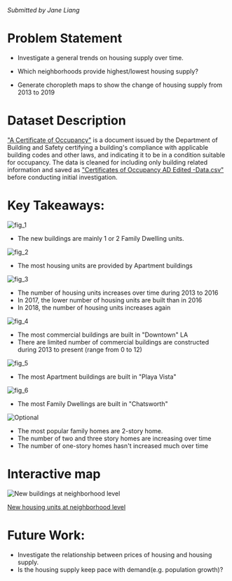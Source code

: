 *Submitted by Jane Liang*

# Problem Statement

- Investigate a general trends on housing supply over time. 

- Which neighborhoods provide highest/lowest housing supply?

- Generate choropleth maps to show the change of housing supply from 2013 to 2019

# Dataset Description

["A Certificate of Occupancy"](https://data.lacity.org/A-Safe-City/Building-and-Safety-Certificate-of-Occupancy/3f9m-afei) is a document issued by the Department of Building and Safety certifying a building's compliance with applicable building codes and other laws, and indicating it to be in a condition suitable for occupancy. The data is cleaned for including only building related information and saved as ["Certificates of Occupancy AD Edited -Data.csv"](./Data/Certificates%20of%20Occupancy%20AD%20Edited%20-%20Data.csv) before conducting initial investigation. 

# Key Takeaways:

![fig_1](./Image/fig_1.png)
- The new buildings are mainly 1 or 2 Family Dwelling units.


![fig_2](./Image/fig_2.png)
- The most housing units are provided by Apartment buildings


![fig_3](./Image/fig_3.png)
- The number of housing units increases over time during 2013 to 2016
- In 2017, the lower number of housing units are built than in 2016
- In 2018, the number of housing units increases again


![fig_4](./Image/fig_4.png)
- The most commercial buildings are built in "Downtown" LA
- There are limited number of commercial buildings are constructed during 2013 to present (range from 0 to 12)


![fig_5](./Image/fig_5.png)
- The most Apartment buildings are built in "Playa Vista"

![fig_6](./Image/fig_6.png)
- The most Family Dwellings are built in "Chatsworth"

![Optional](./Image/fig_option.png)
- The most popular family homes are 2-story home.
- The number of two and three story homes are increasing over time
- The number of one-story homes hasn't increased much over time


# Interactive map

![New buildings at neighborhood level](./Image/Building.png)


[New housing units at neighborhood level](./Image/homes_map.html)

# Future Work:

- Investigate the relationship between prices of housing and housing supply.
- Is the housing supply keep pace with demand(e.g. population growth)?
